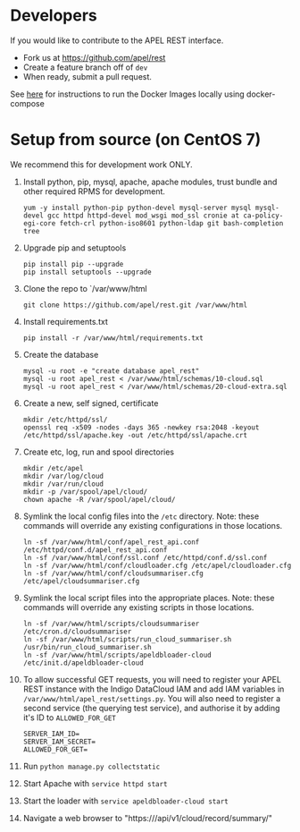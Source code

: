 # Developers

If you would like to contribute to the APEL REST interface. 

* Fork us at https://github.com/apel/rest
* Create a feature branch off of `dev`
* When ready, submit a pull request.

See [here](README.md#running-the-docker-image-on-centos-7-and-ubuntu-1604) for instructions to run the Docker Images locally using docker-compose

# Setup from source (on CentOS 7)
We recommend this for development work ONLY.

1. Install python, pip, mysql, apache, apache modules, trust bundle and other required RPMS for development.
    ```
    yum -y install python-pip python-devel mysql-server mysql mysql-devel gcc httpd httpd-devel mod_wsgi mod_ssl cronie at ca-policy-egi-core fetch-crl python-iso8601 python-ldap git bash-completion tree
    ```
    
2. Upgrade pip and setuptools
    ```
    pip install pip --upgrade
    pip install setuptools --upgrade
    ```
    
3. Clone the repo to `/var/www/html
    ```
    git clone https://github.com/apel/rest.git /var/www/html
    ```

4. Install requirements.txt
    ```
    pip install -r /var/www/html/requirements.txt
    ```

5. Create the database
    ```
    mysql -u root -e "create database apel_rest"
    mysql -u root apel_rest < /var/www/html/schemas/10-cloud.sql
    mysql -u root apel_rest < /var/www/html/schemas/20-cloud-extra.sql
    ```

6. Create a new, self signed, certificate
    ```
    mkdir /etc/httpd/ssl/
    openssl req -x509 -nodes -days 365 -newkey rsa:2048 -keyout /etc/httpd/ssl/apache.key -out /etc/httpd/ssl/apache.crt
    ```

7. Create etc, log, run and spool directories
   ```
   mkdir /etc/apel
   mkdir /var/log/cloud
   mkdir /var/run/cloud
   mkdir -p /var/spool/apel/cloud/
   chown apache -R /var/spool/apel/cloud/
   ```

8. Symlink the local config files into the `/etc` directory. Note: these commands will override any existing configurations in those locations.
    ```
    ln -sf /var/www/html/conf/apel_rest_api.conf /etc/httpd/conf.d/apel_rest_api.conf
    ln -sf /var/www/html/conf/ssl.conf /etc/httpd/conf.d/ssl.conf
    ln -sf /var/www/html/conf/cloudloader.cfg /etc/apel/cloudloader.cfg
    ln -sf /var/www/html/conf/cloudsummariser.cfg /etc/apel/cloudsummariser.cfg
    ```

9. Symlink the local script files into the appropriate places.  Note: these commands will override any existing scripts in those locations.
    ```
    ln -sf /var/www/html/scripts/cloudsummariser /etc/cron.d/cloudsummariser
    ln -sf /var/www/html/scripts/run_cloud_summariser.sh /usr/bin/run_cloud_summariser.sh
    ln -sf /var/www/html/scripts/apeldbloader-cloud /etc/init.d/apeldbloader-cloud
    ```

10. To allow successful GET requests, you will need to register your APEL REST instance with the Indigo DataCloud IAM and add IAM variables in `/var/www/html/apel_rest/settings.py`. You will also need to register a second service (the querying test service), and authorise it by adding it's ID to `ALLOWED_FOR_GET`
    ```
    SERVER_IAM_ID=
    SERVER_IAM_SECRET=
    ALLOWED_FOR_GET=
    ```

11. Run `python manage.py collectstatic`

12. Start Apache with `service httpd start`

13. Start the loader with `service apeldbloader-cloud start`

14. Navigate a web browser to "https://<hostname>/api/v1/cloud/record/summary/"
